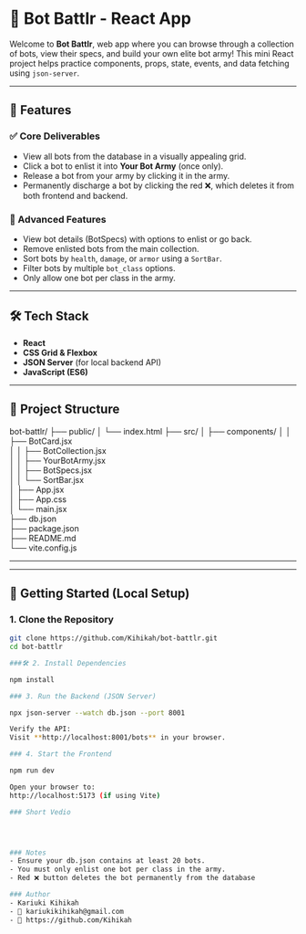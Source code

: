 # 🤖 Bot Battlr - React App

Welcome to **Bot Battlr**, web app where you can browse through a collection of bots, view their specs, and build your own elite bot army! This mini React project helps practice components, props, state, events, and data fetching using `json-server`.

---

## 🚀 Features

### ✅ Core Deliverables
- View all bots from the database in a visually appealing grid.
- Click a bot to enlist it into **Your Bot Army** (once only).
- Release a bot from your army by clicking it in the army.
- Permanently discharge a bot by clicking the red ❌, which deletes it from both frontend and backend.

### 🌟 Advanced Features
- View bot details (BotSpecs) with options to enlist or go back.
- Remove enlisted bots from the main collection.
- Sort bots by `health`, `damage`, or `armor` using a `SortBar`.
- Filter bots by multiple `bot_class` options.
- Only allow one bot per class in the army.

---

## 🛠️ Tech Stack

- **React**
- **CSS Grid & Flexbox**
- **JSON Server** (for local backend API)
- **JavaScript (ES6)**

---

## 📁 Project Structure

bot-battlr/
├── public/
│   └── index.html
├── src/
│   ├── components/
│   │   ├── BotCard.jsx         
│   │   ├── BotCollection.jsx   
│   │   ├── YourBotArmy.jsx     
│   │   ├── BotSpecs.jsx        
│   │   └── SortBar.jsx         
│   ├── App.jsx                 
│   ├── App.css                 
│   └── main.jsx                
├── db.json                    
├── package.json               
├── README.md                  
└── vite.config.js     


---


---

## 🔧 Getting Started (Local Setup)

### 1. Clone the Repository

```bash
git clone https://github.com/Kihikah/bot-battlr.git
cd bot-battlr

###🛠️ 2. Install Dependencies

npm install

### 3. Run the Backend (JSON Server)

npx json-server --watch db.json --port 8001

Verify the API:
Visit **http://localhost:8001/bots** in your browser.

### 4. Start the Frontend

npm run dev

Open your browser to:
http://localhost:5173 (if using Vite)

### Short Vedio




### Notes
- Ensure your db.json contains at least 20 bots.
- You must only enlist one bot per class in the army.
- Red ❌ button deletes the bot permanently from the database

### Author
- Kariuki Kihikah
- 📧 kariukikihikah@gmail.com
- 🔗 https://github.com/Kihikah

